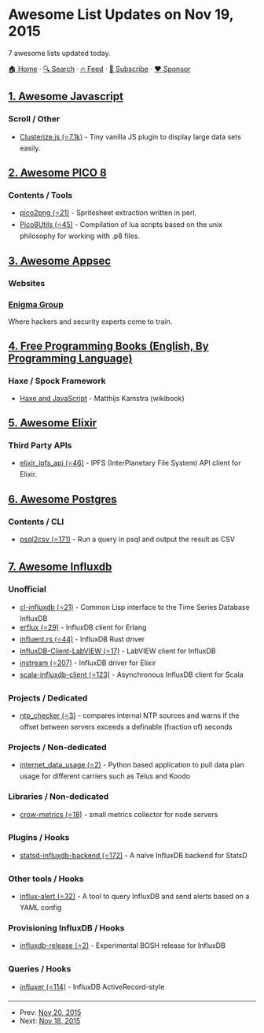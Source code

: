 # Awesome List Updates on Nov 19, 2015

7 awesome lists updated today.

[🏠 Home](/README.md) · [🔍 Search](https://www.trackawesomelist.com/search/) · [🔥 Feed](https://www.trackawesomelist.com/rss.xml) · [📮 Subscribe](https://trackawesomelist.us17.list-manage.com/subscribe?u=d2f0117aa829c83a63ec63c2f&id=36a103854c) · [❤️  Sponsor](https://github.com/sponsors/theowenyoung)



## [1. Awesome Javascript](/content/sorrycc/awesome-javascript/README.md)

### Scroll / Other

*   [Clusterize.js (⭐7.1k)](https://github.com/NeXTs/Clusterize.js) - Tiny vanilla JS plugin to display large data sets easily.

## [2. Awesome PICO 8](/content/pico-8/awesome-PICO-8/README.md)

### Contents / Tools

*   [pico2png (⭐21)](https://github.com/briacp/pico2png) - Spritesheet extraction written in perl.
*   [Pico8Utils (⭐45)](https://github.com/josefnpat/pico8utils) - Compilation of lua scripts based on the unix philosophy for working with .p8 files.

## [3. Awesome Appsec](/content/paragonie/awesome-appsec/README.md)

### Websites

### [Enigma Group](http://www.enigmagroup.org)

Where hackers and security experts come to train.

## [4. Free Programming Books (English, By Programming Language)](/content/EbookFoundation/free-programming-books/README.md)

### Haxe / Spock Framework

*   [Haxe and JavaScript](https://matthijskamstra.github.io/haxejs/) - Matthijs Kamstra (wikibook)

## [5. Awesome Elixir](/content/h4cc/awesome-elixir/README.md)

### Third Party APIs

*   [elixir\_ipfs\_api (⭐46)](https://github.com/zabirauf/elixir-ipfs-api) - IPFS (InterPlanetary File System) API client for Elixir.

## [6. Awesome Postgres](/content/dhamaniasad/awesome-postgres/README.md)

### Contents / CLI

*   [psql2csv (⭐171)](https://github.com/fphilipe/psql2csv) - Run a query in psql and output the result as CSV

## [7. Awesome Influxdb](/content/mark-rushakoff/awesome-influxdb/README.md)

### Unofficial

*   [cl-influxdb (⭐21)](https://github.com/mmaul/cl-influxdb) - Common Lisp interface to the Time Series Database InfluxDB
*   [erflux (⭐29)](https://github.com/gossiperl/erflux) - InfluxDB client for Erlang
*   [influent.rs (⭐44)](https://github.com/gobwas/influent.rs) - InfluxDB Rust driver
*   [InfluxDB-Client-LabVIEW (⭐17)](https://github.com/johanvandenbroek/InfluxDB-Client-LabVIEW) - LabVIEW client for InfluxDB
*   [instream (⭐207)](https://github.com/mneudert/instream) - InfluxDB driver for Elixir
*   [scala-influxdb-client (⭐123)](https://github.com/paulgoldbaum/scala-influxdb-client) - Asynchronous InfluxDB client for Scala

### Projects / Dedicated

*   [ntp\_checker (⭐3)](https://github.com/fss1/ntp_checker) - compares internal NTP sources and warns if the offset between servers exceeds a definable (fraction of) seconds

### Projects / Non-dedicated

*   [internet\_data\_usage (⭐2)](https://github.com/precurse/internet_data_usage) - Python based application to pull data plan usage for different carriers such as Telus and Koodo

### Libraries / Non-dedicated

*   [crow-metrics (⭐18)](https://github.com/robey/crow-metrics) - small metrics collector for node servers

### Plugins / Hooks

*   [statsd-influxdb-backend (⭐172)](https://github.com/bernd/statsd-influxdb-backend) - A naive InfluxDB backend for StatsD

### Other tools / Hooks

*   [influx-alert (⭐32)](https://github.com/joshrendek/influx-alert) - A tool to query InfluxDB and send alerts based on a YAML config

### Provisioning InfluxDB / Hooks

*   [influxdb-release (⭐2)](https://github.com/pivotal-cf-experimental/influxdb-release) - Experimental BOSH release for InfluxDB

### Queries / Hooks

*   [influxer (⭐114)](https://github.com/palkan/influxer) - InfluxDB ActiveRecord-style

---

- Prev: [Nov 20, 2015](/content/2015/11/20/README.md)
- Next: [Nov 18, 2015](/content/2015/11/18/README.md)